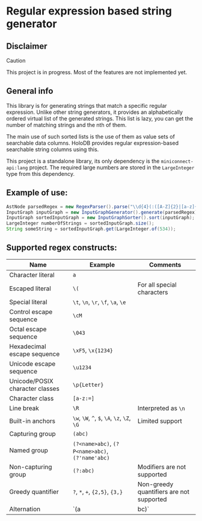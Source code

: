 # Regular expression based string generator

## Disclaimer

> [!CAUTION]
> This project is in progress. Most of the features are not implemented yet.

## General info

This library is for generating strings that match a specific regular expression.
Unlike other string generators, it provides an alphabetically ordered virtual list of the generated strings.
This list is lazy, you can get the number of matching strings and the nth of them.

The main use of such sorted lists is the use of them as value sets of searchable data columns.
HoloDB provides regular expression-based searchable string columns using this.

This project is a standalone library,
its only dependency is the `miniconnect-api:lang` project.
The required large numbers are stored in the `LargeInteger` type from this dependency.

## Example of use:

```java
AstNode parsedRegex = new RegexParser().parse("\\d{4}(:([A-Z]{2}|[a-z]{3}))?");
InputGraph inputGraph = new InputGraphGenerator().generate(parsedRegex);
InputGraph sortedInputGraph = new InputGraphSorter().sort(inputGraph);
LargeInteger numberOfStrings = sortedInputGraph.size();
String someString = sortedInputGraph.get(LargeInteger.of(534));
```

## Supported regex constructs:

| Name | Example | Comments |
| ---- | ------- | -------- |
| Character literal | `a` | |
| Escaped literal | `\(` | For all special characters |
| Special literal | `\t`, `\n`, `\r`, `\f`, `\a`, `\e` | |
| Control escape sequence | `\cM` | |
| Octal escape sequence | `\043` | |
| Hexadecimal escape sequence | `\xF5`, `\x{1234}` | |
| Unicode escape sequence | `\u1234` | |
| Unicode/POSIX character classes | `\p{Letter}` | |
| Character class | `[a-z:=]` | |
| Line break | `\R` | Interpreted as `\n` |
| Built-in anchors | `\w`, `\W`, `^`, `$`, `\A`, `\z`, `\Z`, `\G` | Limited support |
| Capturing group | `(abc)` |  |
| Named group | `(?<name>abc)`, `(?P<name>abc)`, `(?'name'abc)` | |
| Non-capturing group | `(?:abc)` | Modifiers are not supported |
| Greedy quantifier | `?`, `*`, `+`, `{2,5}`, `{3,}` | Non-greedy quantifiers are not supported |
| Alternation | `(a|bc)` | |
